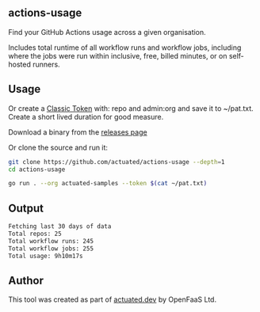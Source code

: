 ## actions-usage

Find your GitHub Actions usage across a given organisation.

Includes total runtime of all workflow runs and workflow jobs, including where the jobs were run within inclusive, free, billed minutes, or on self-hosted runners.

## Usage

Or create a [Classic Token](https://github.com/settings/tokens) with: repo and admin:org and save it to ~/pat.txt. Create a short lived duration for good measure.

Download a binary from the [releases page](https://github.com/self-actuated/actions-usage/releases/tag/v0.0.1)

Or clone the source and run it:

```bash
git clone https://github.com/actuated/actions-usage --depth=1
cd actions-usage

go run . --org actuated-samples --token $(cat ~/pat.txt)
```

## Output

```bash
Fetching last 30 days of data
Total repos: 25
Total workflow runs: 245
Total workflow jobs: 255
Total usage: 9h10m17s
```

## Author

This tool was created as part of [actuated.dev](https://actuated.dev) by OpenFaaS Ltd.
